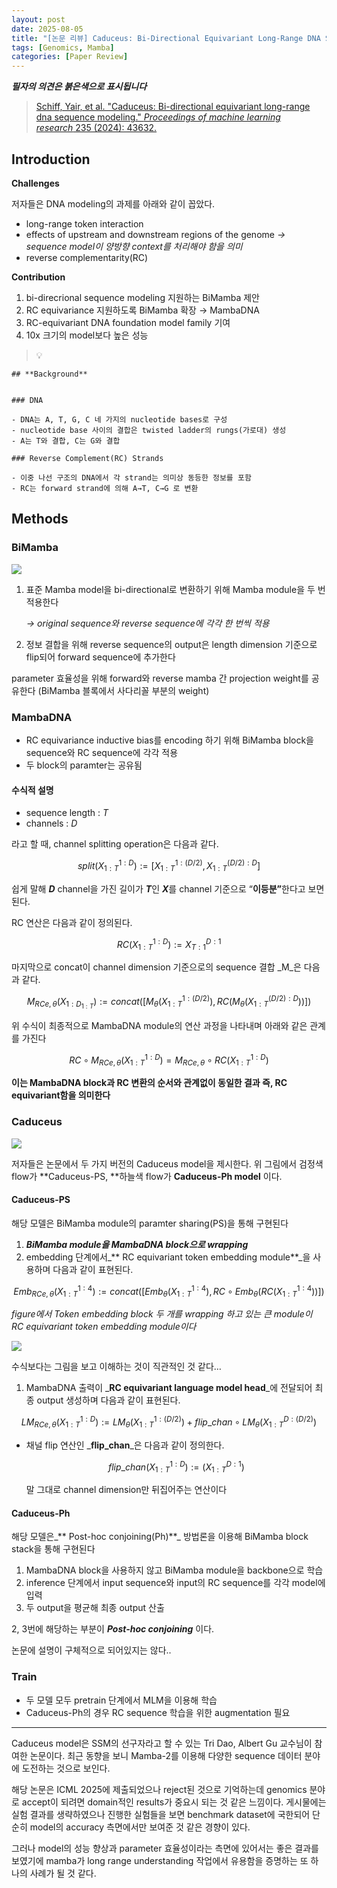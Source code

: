 ```yaml
---
layout: post
date: 2025-08-05
title: "[논문 리뷰] Caduceus: Bi-Directional Equivariant Long-Range DNA Sequence Modeling"
tags: [Genomics, Mamba]
categories: [Paper Review]
---
```


<span class="notion-red">_**필자의 의견은 붉은색으로 표시됩니다**_</span>


> [Schiff, Yair, et al. "Caduceus: Bi-directional equivariant long-range dna sequence modeling." ](https://pmc.ncbi.nlm.nih.gov/articles/PMC12189541/)[_Proceedings of machine learning research_](https://pmc.ncbi.nlm.nih.gov/articles/PMC12189541/)[ 235 (2024): 43632.](https://pmc.ncbi.nlm.nih.gov/articles/PMC12189541/)



## Introduction


**Challenges**


저자들은 DNA modeling의 과제를 아래와 같이 꼽았다.

- long-range token interaction
- effects of upstream and downstream regions of the genome 
_→ sequence model이 양방향 context를 처리해야 함을 의미_
- reverse complementarity(RC)

**Contribution**

1. bi-direcrional sequence modeling 지원하는 BiMamba 제안
1. RC equivariance 지원하도록 BiMamba 확장 → MambaDNA
1. RC-equivariant DNA foundation model family 기여
1. 10x 크기의 model보다 높은 성능

> 💡 


	## **Background**


	### DNA

	- DNA는 A, T, G, C 네 가지의 nucleotide bases로 구성
	- nucleotide base 사이의 결합은 twisted ladder의 rungs(가로대) 생성
	- A는 T와 결합, C는 G와 결합

	### Reverse Complement(RC) Strands

	- 이중 나선 구조의 DNA에서 각 strand는 의미상 동등한 정보를 포함
	- RC는 forward strand에 의해 A→T, C→G 로 변환


## Methods



### BiMamba


![](https://prod-files-secure.s3.us-west-2.amazonaws.com/542b861c-36a8-4051-84e5-8804b6728dba/2c247d59-7815-4980-99f0-8f0d21f445a7/image.png?X-Amz-Algorithm=AWS4-HMAC-SHA256&X-Amz-Content-Sha256=UNSIGNED-PAYLOAD&X-Amz-Credential=ASIAZI2LB466TWKNA4LT%2F20250828%2Fus-west-2%2Fs3%2Faws4_request&X-Amz-Date=20250828T170054Z&X-Amz-Expires=3600&X-Amz-Security-Token=IQoJb3JpZ2luX2VjEFEaCXVzLXdlc3QtMiJHMEUCIDYbl6G4H71IJ6v2C6CKXdVIhZ%2FMa5311XUvJqB28DdFAiEAgbW0hhP6c%2BXf0kQXXWIrc59FgjjHud%2FWTQaYRGkz0nQqiAQIqv%2F%2F%2F%2F%2F%2F%2F%2F%2F%2FARAAGgw2Mzc0MjMxODM4MDUiDC74gmsgavVBn5bpgCrcA8n53JAg8BE%2BcB0EWuHfmEl3Ii%2F9rW98XzLbJ4myAmkOCWZp%2BiqGycVfG36pWGYdcZ3egYJ5OOj2Kb3LHq%2FHKDvmlB%2BasedIGlahTHw7aJMXuABUxct2vV5tax1yX98562Lo6ssUARR56%2FOWVrVJvFtVVE9WuzcXvnn8R%2Fqv80UhLAcjVM8qumrIAdeId%2Fek98NH5pluYctUL7HVoT2qLz78LvotGhKYWPbrbLOwdzBR%2FJsZxi4S%2BYy5NkKplx9lH0vrexQiBjQmWh0RdU1k%2BH%2Fn32t2iF366ly%2FpidN%2FxGuM1I%2FJuXXpY3YpRYlwMjnAem%2BlqnUhkJca3HNSCw2HST4SugOMP%2BLwiRFAnqZyApnofD6VKyluceTLhv161aBOq3WLIQL%2FobKhN2E7IQfpth1SP86qyZY8veBG%2F2o6sPhEyhxOkKKYSomaZ%2BlntpeTS0w9KktxTvzMJV89HlNOcD14IvZj7RarYTuc%2BkBZSksTuAH3Ils6CWhD4XfApbmmSGD9zsMlqH9bpMk%2Fw0E1wJkpfD1tnyEZsofYwlOaORlHnrCQUJKKn6rDFXzQ%2BKuWz2W0hDJPtQdY1%2FBeQtw7rS3rCz9lBB%2BCYt6NlgxB8V6WGYQ9kowO%2B58kzOHMImMwsUGOqUBMAVZWDBZ%2ByMifJD%2FzuUjNIYZaUeDg0G0%2B7Oelzeq0uvw%2FgkaJO9xuFDt2TjCgncDeeR2vUrB%2F4z4pnHWbMJWkm9c4IiRHj051%2FKmtrnOlZgn7COCV%2Br2Hnydrqs57axBbZ6U88IM1sETW8dqVkfN9kxUdRjBkP2fLXf%2FGHyfPqLoFZxZamoIPO593Umksz1mjszVvnYy87NSmZyh8vVEFgN%2Foa0D&X-Amz-Signature=5df8d8f298ebf0644d7bc6e9cfe9009a07e1efce8f16fd8deced6d65c4902522&X-Amz-SignedHeaders=host&x-amz-checksum-mode=ENABLED&x-id=GetObject)

1. 표준 Mamba model을 bi-directional로 변환하기 위해 Mamba module을 두 번 적용한다

	_→ original sequence와 reverse sequence에 각각 한 번씩 적용_

1. 정보 결합을 위해 reverse sequence의 output은 length dimension 기준으로 flip되어 forward sequence에 추가한다

parameter 효율성을 위해 forward와 reverse mamba 간 projection weight를 공유한다 (BiMamba 블록에서 사다리꼴 부분의 weight)



### MambaDNA

- RC equivariance inductive bias를 encoding 하기 위해 BiMamba block을 sequence와 RC sequence에 각각 적용
- 두 block의 paramter는 공유됨


#### 수식적 설명

- sequence length : _T_
- channels : _D_

라고 할 때,  channel splitting operation은 다음과 같다.


$$
split(X^{1:D}_{1:T}):=[X^{1:(D/2)}_{1:T},X^{(D/2):D}_{1:T}]
$$


<span class="notion-red">쉽게 말해 </span><span class="notion-red">_**D**_</span><span class="notion-red"> channel을 가진 길이가 </span><span class="notion-red">_**T**_</span><span class="notion-red">인 </span><span class="notion-red">_**X**_</span><span class="notion-red">를 channel 기준으로 “</span><span class="notion-red">**이등분”**</span><span class="notion-red">한다고 보면 된다.</span>


RC 연산은 다음과 같이 정의된다.


$$
RC(X^{1:D}_{1:T}):=X^{D:1}_{T:1}
$$


마지막으로 concat이 channel dimension 기준으로의 sequence 결합 _M_은 다음과 같다.


$$
M_{RCe,\theta}(X_{1:D_{1:T}}):=concat([M_{\theta}(X^{1:(D/2)}_{1:T}),RC(M_{\theta}(X^{(D/2):D}_{1:T}))])
$$


위 수식이 최종적으로 MambaDNA module의 연산 과정을 나타내며 아래와 같은 관계를 가진다


$$
RC\circ M_{RCe,\theta}(X^{1:D}_{1:T}) = M_{RCe,\theta} \circ RC(X^{1:D}_{1:T})
$$


**이는 MambaDNA block과 RC 변환의 순서와 관계없이 동일한 결과 즉, RC equivariant함을 의미한다**



### Caduceus


![](https://prod-files-secure.s3.us-west-2.amazonaws.com/542b861c-36a8-4051-84e5-8804b6728dba/f94a60d7-8145-473b-aef9-7c68d3ec604a/image.png?X-Amz-Algorithm=AWS4-HMAC-SHA256&X-Amz-Content-Sha256=UNSIGNED-PAYLOAD&X-Amz-Credential=ASIAZI2LB466TWKNA4LT%2F20250828%2Fus-west-2%2Fs3%2Faws4_request&X-Amz-Date=20250828T170054Z&X-Amz-Expires=3600&X-Amz-Security-Token=IQoJb3JpZ2luX2VjEFEaCXVzLXdlc3QtMiJHMEUCIDYbl6G4H71IJ6v2C6CKXdVIhZ%2FMa5311XUvJqB28DdFAiEAgbW0hhP6c%2BXf0kQXXWIrc59FgjjHud%2FWTQaYRGkz0nQqiAQIqv%2F%2F%2F%2F%2F%2F%2F%2F%2F%2FARAAGgw2Mzc0MjMxODM4MDUiDC74gmsgavVBn5bpgCrcA8n53JAg8BE%2BcB0EWuHfmEl3Ii%2F9rW98XzLbJ4myAmkOCWZp%2BiqGycVfG36pWGYdcZ3egYJ5OOj2Kb3LHq%2FHKDvmlB%2BasedIGlahTHw7aJMXuABUxct2vV5tax1yX98562Lo6ssUARR56%2FOWVrVJvFtVVE9WuzcXvnn8R%2Fqv80UhLAcjVM8qumrIAdeId%2Fek98NH5pluYctUL7HVoT2qLz78LvotGhKYWPbrbLOwdzBR%2FJsZxi4S%2BYy5NkKplx9lH0vrexQiBjQmWh0RdU1k%2BH%2Fn32t2iF366ly%2FpidN%2FxGuM1I%2FJuXXpY3YpRYlwMjnAem%2BlqnUhkJca3HNSCw2HST4SugOMP%2BLwiRFAnqZyApnofD6VKyluceTLhv161aBOq3WLIQL%2FobKhN2E7IQfpth1SP86qyZY8veBG%2F2o6sPhEyhxOkKKYSomaZ%2BlntpeTS0w9KktxTvzMJV89HlNOcD14IvZj7RarYTuc%2BkBZSksTuAH3Ils6CWhD4XfApbmmSGD9zsMlqH9bpMk%2Fw0E1wJkpfD1tnyEZsofYwlOaORlHnrCQUJKKn6rDFXzQ%2BKuWz2W0hDJPtQdY1%2FBeQtw7rS3rCz9lBB%2BCYt6NlgxB8V6WGYQ9kowO%2B58kzOHMImMwsUGOqUBMAVZWDBZ%2ByMifJD%2FzuUjNIYZaUeDg0G0%2B7Oelzeq0uvw%2FgkaJO9xuFDt2TjCgncDeeR2vUrB%2F4z4pnHWbMJWkm9c4IiRHj051%2FKmtrnOlZgn7COCV%2Br2Hnydrqs57axBbZ6U88IM1sETW8dqVkfN9kxUdRjBkP2fLXf%2FGHyfPqLoFZxZamoIPO593Umksz1mjszVvnYy87NSmZyh8vVEFgN%2Foa0D&X-Amz-Signature=a1da171f26a8fa49d8c6827db502ee616fac54e431dae6f757780a85815ca308&X-Amz-SignedHeaders=host&x-amz-checksum-mode=ENABLED&x-id=GetObject)


저자들은 논문에서 두 가지 버전의 Caduceus model을 제시한다. 위 그림에서 검정색 flow가 **Caduceus-PS, **하늘색 flow가 **Caduceus-Ph model** 이다.



#### Caduceus-PS


해당 모델은 BiMamba module의 paramter sharing(PS)을 통해 구현된다

1. _**BiMamba module을 MambaDNA block으로 wrapping**_
1. embedding 단계에서_** RC equivariant token embedding module**_을 사용하며 다음과 같이 표현된다.

$$
Emb_{RCe,\theta}(X^{1:4}_{1:T}):=concat([Emb_{\theta}(X^{1:4}_{1:T}),RC \circ Emb_{\theta}(RC(X^{1:4}_{1:T}))])
$$


_figure에서 Token embedding block 두 개를 wrapping 하고 있는 큰 module이 RC equivariant token embedding module이다_


![](https://prod-files-secure.s3.us-west-2.amazonaws.com/542b861c-36a8-4051-84e5-8804b6728dba/b175e4da-71eb-4e91-8c23-a06dabe673c9/image.png?X-Amz-Algorithm=AWS4-HMAC-SHA256&X-Amz-Content-Sha256=UNSIGNED-PAYLOAD&X-Amz-Credential=ASIAZI2LB466TWKNA4LT%2F20250828%2Fus-west-2%2Fs3%2Faws4_request&X-Amz-Date=20250828T170054Z&X-Amz-Expires=3600&X-Amz-Security-Token=IQoJb3JpZ2luX2VjEFEaCXVzLXdlc3QtMiJHMEUCIDYbl6G4H71IJ6v2C6CKXdVIhZ%2FMa5311XUvJqB28DdFAiEAgbW0hhP6c%2BXf0kQXXWIrc59FgjjHud%2FWTQaYRGkz0nQqiAQIqv%2F%2F%2F%2F%2F%2F%2F%2F%2F%2FARAAGgw2Mzc0MjMxODM4MDUiDC74gmsgavVBn5bpgCrcA8n53JAg8BE%2BcB0EWuHfmEl3Ii%2F9rW98XzLbJ4myAmkOCWZp%2BiqGycVfG36pWGYdcZ3egYJ5OOj2Kb3LHq%2FHKDvmlB%2BasedIGlahTHw7aJMXuABUxct2vV5tax1yX98562Lo6ssUARR56%2FOWVrVJvFtVVE9WuzcXvnn8R%2Fqv80UhLAcjVM8qumrIAdeId%2Fek98NH5pluYctUL7HVoT2qLz78LvotGhKYWPbrbLOwdzBR%2FJsZxi4S%2BYy5NkKplx9lH0vrexQiBjQmWh0RdU1k%2BH%2Fn32t2iF366ly%2FpidN%2FxGuM1I%2FJuXXpY3YpRYlwMjnAem%2BlqnUhkJca3HNSCw2HST4SugOMP%2BLwiRFAnqZyApnofD6VKyluceTLhv161aBOq3WLIQL%2FobKhN2E7IQfpth1SP86qyZY8veBG%2F2o6sPhEyhxOkKKYSomaZ%2BlntpeTS0w9KktxTvzMJV89HlNOcD14IvZj7RarYTuc%2BkBZSksTuAH3Ils6CWhD4XfApbmmSGD9zsMlqH9bpMk%2Fw0E1wJkpfD1tnyEZsofYwlOaORlHnrCQUJKKn6rDFXzQ%2BKuWz2W0hDJPtQdY1%2FBeQtw7rS3rCz9lBB%2BCYt6NlgxB8V6WGYQ9kowO%2B58kzOHMImMwsUGOqUBMAVZWDBZ%2ByMifJD%2FzuUjNIYZaUeDg0G0%2B7Oelzeq0uvw%2FgkaJO9xuFDt2TjCgncDeeR2vUrB%2F4z4pnHWbMJWkm9c4IiRHj051%2FKmtrnOlZgn7COCV%2Br2Hnydrqs57axBbZ6U88IM1sETW8dqVkfN9kxUdRjBkP2fLXf%2FGHyfPqLoFZxZamoIPO593Umksz1mjszVvnYy87NSmZyh8vVEFgN%2Foa0D&X-Amz-Signature=7ff71889a6b4c16012776882b304831400be4fd4f058189bed6597e455fc5275&X-Amz-SignedHeaders=host&x-amz-checksum-mode=ENABLED&x-id=GetObject)


<span class="notion-red">수식보다는 그림을 보고 이해하는 것이 직관적인 것 같다…</span>

1. MambaDNA 출력이 _**RC equivariant language model head**_에 전달되어 최종 output 생성하며 다음과 같이 표현된다.

$$
LM_{RCe,\theta}(X^{1:D}_{1:T}):= LM_{\theta}(X^{1:(D/2)}_{1:T})+flip\_chan\circ LM_{\theta}(X^{D:(D/2)}_{1:T})
$$

- 채널 flip 연산인 _**flip\_chan**_은 다음과 같이 정의한다.

	$$
	flip\_chan(X^{1:D}_{1:T}):=(X^{D:1}_{1:T})
	$$


	말 그대로 channel dimension만 뒤집어주는 연산이다



#### Caduceus-Ph


해당 모델은_** Post-hoc conjoining(Ph)**_ 방법론을 이용해 BiMamba block stack을 통해 구현된다

1. MambaDNA block을 사용하지 않고 BiMamba module을 backbone으로 학습
1. inference 단계에서 input sequence와 input의 RC sequence를 각각 model에 입력
1. 두 output을 평균해 최종 output 산출

2, 3번에 해당하는 부분이 _**Post-hoc conjoining**_ 이다.


<span class="notion-red">논문에 설명이 구체적으로 되어있지는 않다..</span>



### Train

- 두 모델 모두 pretrain 단계에서 MLM을 이용해 학습
- Caduceus-Ph의 경우 RC sequence 학습을 위한 augmentation 필요

---


<span class="notion-red">Caduceus model은 SSM의 선구자라고 할 수 있는 Tri Dao, Albert Gu 교수님이 참여한 논문이다. 최근 동향을 보니 Mamba-2를 이용해 다양한 sequence 데이터 분야에 도전하는 것으로 보인다.</span>


<span class="notion-red">해당 논문은 ICML 2025에 제출되었으나 reject된 것으로 기억하는데 genomics 분야로 accept이 되려면 domain적인 results가 중요시 되는 것 같은 느낌이다. 게시물에는 실험 결과를 생략하였으나 진행한 실험들을 보면 benchmark dataset에 국한되어 단순히 model의 accuracy 측면에서만 보여준 것 같은 경향이 있다.</span>


<span class="notion-red">그러나 model의 성능 향상과 parameter 효율성이라는 측면에 있어서는 좋은 결과를 보였기에 mamba가 long range understanding 작업에서 유용함을 증명하는 또 하나의 사례가 될 것 같다.</span>

